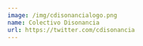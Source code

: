 ```yaml
---
image: /img/cdisonancialogo.png
name: Colectivo Disonancia
url: https://twitter.com/cdisonancia
---
```

